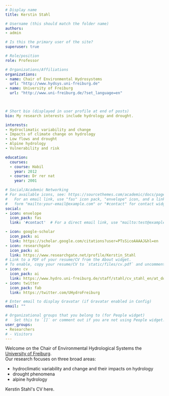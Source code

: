 ```yaml
---
# Display name
title: Kerstin Stahl

# Username (this should match the folder name)
authors:
- admin

# Is this the primary user of the site?
superuser: true

# Role/position
role: Professor

# Organizations/Affiliations
organizations:
- name: Chair of Environmental Hydrosystems
  url: "http://www.hydsys.uni-freiburg.de"
- name: University of Freiburg
  url: "http://www.uni-freiburg.de/?set_language=en"

  

# Short bio (displayed in user profile at end of posts)
bio: My research interests include hydrology and drought.

interests:
- Hydroclimatic variability and change
- Impacts of climate change on hydrology
- Low flows and drought
- Alpine hydrology
- Vulnerability and risk

education:
  courses:
  - course: Habil 
    year: 2012
  - course: Dr rer nat
    year: 2001

# Social/Academic Networking
# For available icons, see: https://sourcethemes.com/academic/docs/page-builder/#icons
#   For an email link, use "fas" icon pack, "envelope" icon, and a link in the
#   form "mailto:your-email@example.com" or "#contact" for contact widget.
social:
- icon: envelope
  icon_pack: fas
  link: '#contact'  # For a direct email link, use "mailto:test@example.org".

- icon: google-scholar
  icon_pack: ai
  link: https://scholar.google.com/citations?user=PTsSicoAAAAJ&hl=en
- icon: researchgate
  icon_pack: ai
  link: https://www.researchgate.net/profile/Kerstin_Stahl
# Link to a PDF of your resume/CV from the About widget.
# To enable, copy your resume/CV to `static/files/cv.pdf` and uncomment the lines below.
- icon: cv
  icon_pack: ai
  link: https://www.hydro.uni-freiburg.de/staff/stahl/cv_stahl_en/at_download/file
- icon: twitter
  icon_pack: fab
  link: https://twitter.com/UHydroFreiburg

# Enter email to display Gravatar (if Gravatar enabled in Config)
email: ""

# Organizational groups that you belong to (for People widget)
#   Set this to `[]` or comment out if you are not using People widget.
user_groups:
- Researchers
# - Visitors
---
```



Welcome on the Chair of Environmental Hydrological Systems the [University of Freiburg](www.uni-freiburg.de). <br>
Our research focuses on three broad areas: 

- hydroclimatic variability and change and their impacts on hydrology
- drought phenomena
- alpine hydrology

Kerstin Stahl's CV here.
